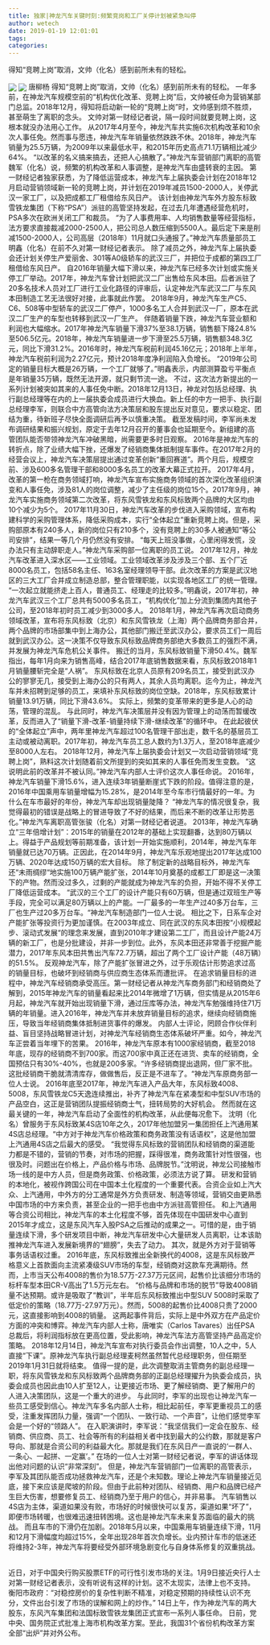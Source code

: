 ```yaml
---
title: 独家|神龙汽车关键时刻:频繁竞岗和工厂关停计划被紧急叫停
author: wetech
date: 2019-01-19 12:01:01
tags: 
categories: 
---
```

得知“竞聘上岗”取消，文帅（化名）感到前所未有的轻松。
<!-- more -->
<img align="center" border="0" src="https://imgcdn.yicai.com/uppics/images/2019/01/3cd3927250e54aba71e5b13c77feaba0.jpg" />
<img align="center" border="0" src="https://imgcdn.yicai.com/uppics/images/2019/01/28adc8729a74f64c66f4e0dc5381638b.jpg" />
唐柳杨
得知“竞聘上岗”取消，文帅（化名）感到前所未有的轻松。
一年多前，在神龙汽车规模空前的“机构优化改革、竞聘上岗”后，文帅被任命为营销某部门总监。2018年12月，得知将启动新一轮的“竞聘上岗”时，文帅感到烦不胜烦，甚至萌生了离职的念头。
文帅对第一财经记者说，隔一段时间就要竞聘上岗，这根本就没办法用心工作。
从2017年4月至今，神龙汽车共实施6次机构改革和10余次人事任免。然而事与愿违，神龙汽车年销量依然跌跌不休。2018年，神龙汽车销量为25.5万辆，为2009年以来最低水平，和2015年历史高点71.1万辆相比减少64%。
“以改革的名义搞来搞去，还把人心搞散了。”神龙汽车营销部门离职的高管魏军（化名）说，频繁的机构改革和人事调整，是神龙汽车由盛转衰的主因。
第一财经记者独家获悉，为了降低运营成本，神龙汽车上届执委会计划在2018年12月启动营销领域新一轮的竞聘上岗，并计划在2019年减员1500-2000人，关停武汉一家工厂，以及把成都工厂租借给东风日产。
该计划由神龙汽车外方股东标致雪铁龙集团（下称“PSA”）派驻的高管坚持发起，在过去几年遭遇经营危机时，PSA多次在欧洲关闭工厂和裁员。
“为了人事费用率、人均销售数量等经营指标，法方要求直接裁减2000-2500人，把公司总人数压缩到5500人。最后定下来是削减1500-2000人，公司高层（2018年）11月就口头通报了。”神龙汽车质量部员工明鑫（化名）在前不久对第一财经记者表示。
除了减员之外，神龙汽车上届执委会还计划关停生产爱丽舍、301等A0级轿车的武汉三厂，并把位于成都的第四工厂租借给东风日产。
自2016年销量大幅下滑以来，神龙汽车已经多次计划或实施关停工厂举动。2017年，神龙汽车曾计划把武汉二厂出售给东风本田。后者派驻了20多名技术人员对工厂进行工业化路径的评审后，认定神龙汽车武汉二厂与东风本田制造工艺无法很好对接，此事就此作罢。
2018年9月，神龙汽车生产C5、C6、508等中型轿车的武汉二厂停产，1000多名工人合并到武汉一厂，原本在武汉二厂生产的车型也转移到武汉一厂生产。
伴随着销量下跌，神龙汽车营业额和利润也大幅缩水。2017年神龙汽车销量下滑37%至38.1万辆，销售额下降24.8%至506.5亿元。2018年，神龙汽车销量进一步下滑至25.5万辆，销售额348.3亿元，同比下滑31.2%。2016年时，神龙汽车税前利润45.16亿元；2018年上半年，神龙汽车税前利润为2.27亿元，预计2018年度净利润陷入负增长。
“2019年公司定的销量目标大概是26万辆，一个工厂就够了。”明鑫表示，内部测算盈亏平衡点是年销量35万辆，既然无法开源，就只剩节流一途。
不过，这次法方新提出的一系列计划被突如其来的人事任免中断。2018年12月13日，神龙对包括总经理、执行副总经理等在内的上一届执委会成员进行大换血。新上任的中方一把手、执行副总经理李军，则联合中方高管向法方决策层和股东提出反对意见，要求以稳定、团结为重，待新班子尽快全面调研后再予以慎重决策。
截至发稿时间，李军尚未发布调研结果和振兴规划，原定于去年12月召开的董事会也延期至今。新组建的高管团队能否带领神龙汽车冲破黑暗，尚需要更多时日观察。
2016年是神龙汽车的转折点，除了业绩大幅下挫，还爆发了经销商集体抵制提车事件。在2017年2月的经营会议上，神龙汽车决策层提出通过变革创新“重回赛道”。两个月后，规模空前、涉及600多名管理干部和8000多名员工的改革大幕正式拉开。
2017年4月，改革的第一枪在商务领域打响，神龙汽车宣布实施商务领域的首次深化改革组织演变和人事任免，涉及81人的岗位调整，减少了主任级的岗位15个。2017年9月，神龙汽车实施商务领域第二次改革，将东风雪铁龙和东风标致两个品牌的大区均由10个减少为5个。
2017年11月30日，神龙汽车改革的步伐进入采购领域，宣布构建科学的采购管理体系，降低采购成本，实行“全体起立”重新竞聘上岗。但是，采购部原本有240多人，新的岗位只有210多个，没有竞聘上的30多人被通知“等公司安排”，结果一等几个月仍然没有安排。
“每天上班没事做，心里闲得发慌，没办法只有主动辞职走人。”神龙汽车采购部一位离职的员工说。
2017年12月，神龙汽车改革进入深水区——工业领域。工业领域改革涉及涉及三个部、五个厂近8000名员工，包括58名主任、163名室经理领导干部。此次改革的方案是武汉地区的三大工厂合并成立制造总部，整合管理职能，以实现各地区工厂的统一管理。
“一次起立就能挤走上百人，普通员工、经理走的比较多。”明鑫说，2017年初，神龙汽车武汉三个工厂总共有5000多名员工，“机构优化”加上分流到集团内其他子公司，至2018年初时员工减少到3000多人。
2018年1月，神龙汽车再次启动商务领域改革，宣布将东风标致（北京）和东风雪铁龙（上海）两个品牌商务部合并，两个品牌的市场部集中到上海办公，其他部门搬迁至武汉办公，要求员工们一周后就到武汉办公。这一决策不仅导致东风标致品牌商务部绝大多数员工的强烈不满，并发展为神龙汽车危机公关事件。
搬迁的当月，东风标致销量下滑50.4%。魏军指出，每年1月向来为销售高峰，结合2017年底销售数据来看，东风标致2018年1月销量腰斩完全是“人祸”。
东风标致在北京人员原有209名员工，接受到武汉办公的寥寥无几，接受到上海办公的只有两人，其余人员均离职。迄今为止，神龙汽车并未招聘到足够的员工，来填补东风标致的岗位空缺。2018年，东风标致累计销量13.91万辆，同比下滑43.6%。
实际上，频繁的变革带来的更多是人心的动荡，管理的混乱。
与此同时，神龙汽车决策层并没有因为管理上的动荡而暂缓改革，反而进入了“销量下滑-改革-销量持续下滑-继续改革”的循环中。
在此起彼伏的“全体起立”声中，两年里神龙汽车超过100名管理干部出走，数千名的基层员工主动或被动离职。2017年初，神龙汽车员工总人数约为1.3万人，至2018年底减少至8000人左右。
2018年12月，神龙汽车上届执委会计划又一次启动营销领域“竞聘上岗”，熟料这次计划随着前文所提到的突如其来的人事任免而发生变数。
“这说明此前的改革并不被认同。”神龙汽车内部人士评价这次人事任命说。
2016年，神龙汽车销量下滑15.6%，进入连续3年销量断崖式下跌的阶段。值得注意的是，2016年中国乘用车销量增幅为15.28%，是2014年至今车市行情最好的一年。为什么在车市最好的年份，神龙汽车却出现销量陡降？
“神龙汽车的情况很复杂，我觉得最初的错误是战略上的冒进导致了不好的结果，而后来不断的改革让形势恶化。”神龙汽车离职高管张骏（化名）对第一财经记者说道。
2013年，神龙汽车确立“三年倍增计划”：2015年的销量在2012年的基础上实现翻番，达到80万辆以上。得益于产品规划等前期准备，该计划一开始实施顺利，2014年，神龙汽车年销量就已达70万辆。正因此，在2014年9月，神龙汽车乐观地提出2017年达成100万辆、2020年达成150万辆的宏大目标。
除了制定新的战略目标外，神龙汽车还“未雨绸缪“地实施100万辆产能扩张，2014年10月奠基的成都工厂即是这一决策下的产物。然而没过多久，过剩的产能就成为神龙汽车的负担，开始不得不关停工厂降低运营成本。
“武汉的三个工厂的设计产能只有60万辆，但是通过双班生产等手段，完全可以满足80万辆以上的产能。一厂最多的一年生产过40多万台车，三厂也生产过20多万台车。“神龙汽车制造部门一位人士说。
相比之下，日系车企对产能扩张等投资行为更加谨慎。在2003年成立、同在武汉的东风本田按“小规模起步、滚动式发展“的理念来发展，直到2010年才建设第二工厂，而且设计产能24万辆的新工厂，也是分批建设，并非一步到位。此外，东风本田还非常善于挖掘产能潜力，2017年东风本田共售出汽车72.7万辆，超出了两个工厂设计产能（48万辆）的51.5%。
反观神龙汽车，除了产能扩张冒进之外，过于乐观估计形势追求过高的销量目标，也破坏到经销商与供应商生态体系而遭批评。
在追求销量目标的进程中，神龙汽车经销商承受高压。第一财经记者从神龙汽车商务部门和经销商处了解到，2015年神龙汽车的销量看起来比2014年微增了1万辆，但实情是从2015年6月起，神龙汽车就开始出现销量下滑，通过压库等办法，神龙汽车勉强维持住71万辆的年销量。进入2016年，神龙汽车并未放弃销量目标的追求，继续向经销商施压，导致当年经销商集体抵制进货事件的爆发。
内部人士评论，罔顾合作伙伴利益、盲目坚持战略冒进计划，对神龙汽车经销商生态体系破坏严重。如今，神龙汽车正尝着当年埋下的苦果。
2016年，神龙汽车原本有1000家经销商，截至2018年底，现存的经销商不到700家。而这700家中真正还在进货、卖车的经销商，全国预估只有30%-40%，也就是200多家。“许多经销商提出退网，但厂家不批。这批经销商干脆就清清库存，做做售后，反正是不进车了。“神龙汽车原商务部一位人士说。
2016年底至2017年，神龙汽车进入产品大年，东风标致4008、5008，东风雪铁龙C5天逸连续推出，补齐了神龙汽车在紧凑型和中型SUV市场的产品空白，这正是营销团队提振经销商士气，扭转局势的大好机会。
然而就在这最关键的一年，神龙汽车启动了全面性的机构改革，从此便每况愈下。
沈明（化名）曾服务于东风标致某4S店10年之久，2017年他加盟另一集团担任上汽通用某4S店总经理。“中方对于神龙汽车价格政策和商务政策没有话语权”，这是他加盟上汽通用4S店之后最大的感受。
“我觉得东风标致的营销团队和经销商的渠道能力都是不错的，营销的节奏，对市场的把握，踩得很准，商务政策针对性很强，也很及时。问题出在价格上，产品价格与市场、品牌脱节。”沈明说，神龙公司接触市场一线的是中方人员，但是商务政策、价格政策，必须法方说了算。
研发和营销的本地化，被视作跨国公司在中国本土化程度的一个重要代表。合资企业如上汽大众、上汽通用，中外方的分工通常是外方负责研发、制造等领域，营销交由更熟悉中国市场的中方来负责，甚至企业的一把手也由中方派驻高管担任。
和上汽通用等合资公司相比，神龙汽车的本土化程度不够，首先体现在中国研发中心直到2015年才成立，这是东风汽车入股PSA之后推动的成果之一。可惜的是，由于销量连续下滑，多个研发项目中断，神龙汽车研发中心大量研发人员离职，让本该助推神龙汽车进入发展新境界的“翅膀”，失去了动力。
其次，就是外方对于营销等事务话语权过重。
2016年底，东风标致推出全新换代的4008，这是东风标致严格意义上首款面向主流紧凑级SUV市场的车型，经销商对这款车充满期待。然而，上市当天公布4008的售价为18.57万-27.37万元区间，起售价比该细分市场的标杆车型本田CR-V高出了1.5万元左右。
“价格与品牌和市场的脱节”导致4008销量不达预期。或许是吸取了“教训”，半年后东风标致推出中型SUV 5008时采取了低定价的策略（18.77万-27.97万元）。然而，5008的起售价比4008只贵了2000元，这直接影响到4008的销量。
这两起事件背后，实际上是中外双方在产品定价方面的冲突和博弈。神龙汽车内部人士称，唐唯实（Carlos Tavares）出任PSA总裁后，将利润指标放在更高位置，受此影响，神龙汽车法方高管坚持产品高定价策略。
2018年12月14日，神龙汽车宣布对执行委员会作出调整，10人之中，5人直接“下课”。原神龙汽车执行副总经理麦柯然虽然暂代总经理职务，但任期至2019年1月31日就将结束。
值得一提的是，此次调整取消主管商务的副总经理一职，将东风雪铁龙和东风标致两个品牌商务部的正副总经理擢升为执委会成员，执委会成员也因此由10人扩至12人，让更接近市场、更了解经销商、更了解用户的人进入决策团队，这是一个重大的进步。
与此同时，李军的出现也让神龙汽车一些员工感受到信心。神龙汽车多名内部人士称，相比起前任，李军更重视员工的感受，注重发挥团队力量，强调“一个团队、一致行动、一个声音”，让他们感觉李军会是一个好的“领路人”。
在入职演讲时，李军说：“我坚信我们一定会在股东、经销商、供应商、员工、社会等所有的利益相关者中找到最大的公约数，那就是客户导向、那就是合资公司的利益最大化。那就是我们在东风日产一直说的‘一群人、一条心、一起拼、一定赢’。”
在场的一位人士对第一财经记者说，李军的讲话体现出他对问题的认识“非常深刻”。
但是，神龙汽车营销部门一位离职的高管表示，李军及其团队能否成功拯救神龙汽车，还是个未知数。理论上神龙汽车销量接近见底，接下来应该是爬坡的阶段。但由于此前种对团队、经销商、用户和品牌已经产生巨大伤害，想要修复员工、经销商乃至于用户的信心，并非易事。
汽车销售以4S店为主体，渠道如果没有败，市场好的时候很快可以复苏，渠道如果“坏了”，即便市场转暖，也很难迅速扭转困境。这也是神龙汽车未来复苏面临的最大的挑战。
而且车市的下滑仍在加剧。2018年5月以来，中国乘用车销量连续下滑，11月和12月下滑幅度均超过15%，全年出现28年首次负增长。业内预计车市的低迷还将维持2-3年，神龙汽车将要经受外部环境急剧变化与自身体系修复的双重挑战。
 
 
 
近日，对于中国央行购买股票ETF的可行性引发市场的关注。1月9日接近央行人士对第一财经记者表示，没有听说有这样的计划。这不太现实，法律上也不支持。
衡阳市政府：“对稳控房价的复杂性判断不精准，对稳定预期的持续性认识不充分，文件出台引发了市场的误解和网上的炒作。”
14日上午，作为神龙汽车的两大股东，东风汽车集团和法国标致雪铁龙集团正式宣布一系列人事任命。
日前，党中央、国务院正式批准上海市机构改革方案。至此，我国31个省份机构改革方案全部“出炉”并对外公布。
